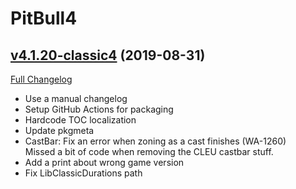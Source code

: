 # PitBull4

## [v4.1.20-classic4](https://github.com/nebularg/PitBull4/tree/v4.1.20-classic4) (2019-08-31)

[Full Changelog](https://github.com/nebularg/PitBull4/compare/v4.1.20-classic1...v4.1.20-classic4)

- Use a manual changelog  
- Setup GitHub Actions for packaging  
- Hardcode TOC localization  
- Update pkgmeta  
- CastBar: Fix an error when zoning as a cast finishes (WA-1260)  
    Missed a bit of code when removing the CLEU castbar stuff.  
- Add a print about wrong game version  
- Fix LibClassicDurations path  
